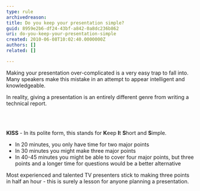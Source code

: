 ```yaml
---
type: rule
archivedreason: 
title: Do you keep your presentation simple?
guid: 8959e2b6-df24-43bf-a842-0a8dc236b862
uri: do-you-keep-your-presentation-simple
created: 2010-06-08T10:02:40.0000000Z
authors: []
related: []

---
```




  <p>Making your presentation over-complicated is a very easy trap to fall into. Many speakers make this mistake in an attempt to appear intelligent and knowledgeable.</p>
<p>In reality, giving a presentation is an entirely different genre from writing a technical report.</p>
<br><excerpt class='endintro'></excerpt><br>

  <p>
    <strong>KISS</strong> - In its polite form, this stands for <strong>K</strong>eep <strong>I</strong>t <strong>S</strong>hort and <strong>S</strong>imple.</p>
<ul>
    <li>In 20 minutes, you only have time for two major points </li>
    <li>In 30 minutes you might make three major points </li>
    <li>In 40-45 minutes you might be able to cover four major points, but three points and a longer time for questions would be a better alternative </li>
</ul>
<p>Most experienced and talented TV presenters stick to making three points in half an hour - this is surely a lesson for anyone planning a presentation.</p>



